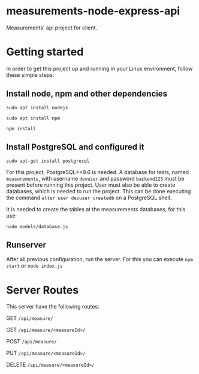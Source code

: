 # measurements-node-express-api
Measurements' api project for client.

# Getting started
In order to get this project up and running in your Linux environment, follow these simple steps:

## Install node, npm and other dependencies

`sudo apt install nodejs`

`sudo apt install npm`

`npm install`

## Install PostgreSQL and configured it

`sudo apt-get install postgresql`

For this project, PostgreSQL>=9.6 is needed. A database for tests, named `measurements`, with username `devuser` and password `backend123` must be present before running this project. User must also be able to create databases, which is needed to run the project. This can be done executing the command `alter user devuser createdb` on a PostgreSQL shell.

It is needed to create the tables at the measurements databases, for this use:

`node models/database.js`

## Runserver

After all previous configuration, run the server. For this you can execute `npm start` or `node index.js`

# Server Routes

This server have the following routes:

GET 	`/api/measure/`

GET 	`/api/measure/<measureId>/`

POST 	`/api/measure/`

PUT 	`/api/measure/<measureId>/`
	
DELETE 	`/api/measure/<measureId>/`